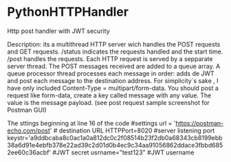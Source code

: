 # PythonHTTPHandler
Http post handler with JWT security

Description: its a multithread HTTP server wich handles the POST requests and GET requests. /status indicates the requests handled and the start time. /post handles the requests. Each HTTP request is served by a sepparate server thread.
The POST messages received are added to a queue array.
A queue processor thread processes each message in order: adds de JWT and post each message to the destination address.
For simplicity´s sake , I have only included Content-Type = multipart/form-data. You should post a request like form-data, create a key called message with any value. The value is the message payload. (see post request sample screenshot for Postman GUI)

The sttings beginning at line 16 of the code 
#settings
url = 'https://postman-echo.com/post' # destination URL
HTTPPort=8020 #server listening port
keystr='a9ddbcaba8c0ac1a0a812dc0c2f08514b23f2db0a68343cb8199ebb38a6d91e4ebfb378e22ad39c2d01d0b4ec9c34aa91056862ddace3fbbd6852ee60c36acbf' #JWT secret
usrname="test123" #JWT username
